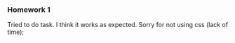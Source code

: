 ### Homework 1

Tried to do task. I think it works as expected. 
Sorry for not using css (lack of time);

